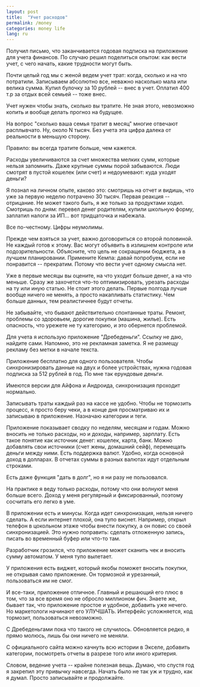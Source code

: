 ```yaml
---
layout: post
title:  "Учет расходов"
permalink: /money
categories: money life
lang: ru
---
```


Получил письмо, что заканчивается годовая подписка на приложение для учета
финансов. По случаю решил поделиться опытом: как вести учет, с чего начать,
какие трудности могут быть.

Почти целый год мы с женой ведем учет трат: когда, сколько и на что
потратили. Записываем абсолютно все, неважно насколько мала или велика
сумма. Купил булочку за 10 рублей -- внес в учет. Оплатил 400 т.р за отдых всей
семьей -- тоже внес.

Учет нужен чтобы знать, сколько вы тратите. Не зная этого, невозможно копить и
вообще делать прогноз на будущее.

На вопрос "сколько ваша семья тратит в месяц" многие отвечают расплывчато. Ну,
около N тысяч. Без учета эта цифра далека от реальности в меньшую сторону.

Правило: вы всегда тратите больше, чем кажется.

Расходы увеличиваются за счет множества мелких сумм, которые нельзя
запомнить. Даже крупные суммы порой забываются. Люди смотрят в пустой кошелек
(или счет) и недоумевают: куда уходят деньги?

Я познал на личном опыте, каково это: смотришь на отчет и видишь, что уже за
первую неделю потрачено 30 тысяч. Первая реакция -- отрицание. Не может такого
быть, я же только за продуктами ходил. Смотришь по дням: перевел денег
родителям, купили школьную форму, заплатил налоги за ИП... вот тридцаточка и
набежала.

Все по-честному. Цифры неумолимы.

Прежде чем взяться за учет, важно договориться со второй половиной. Не каждый
готов к этому. Вас могут объявить в излишнем контроле или
подозрительности. Объясните, что цель не сокращении бюджета, а в лучшем
планировании. Примените Кемпа: давай попробуем, если не понравится --
прекратим. Потому что вести учет одному смысла нет.

Уже в первые месяцы вы оцените, на что уходит больше денег, а на что
меньше. Сразу же захочется что-то оптимизировать, урезать расходы на ту или иную
статью. Не стоит этого делать. Первые полгода лучше вообще ничего не менять, а
просто накапливать статистику. Чем больше данных, тем реалистичнее будут отчеты.

Не забывайте, что бывают действительно спонтанные траты. Ремонт, проблемы со
здоровьем, дорогие покупки (машина, жилье). Есть опасность, что урежете не ту
категорию, и это обернется проблемой.

Для учета я использую приложение "Дребеденьги". Ссылку не даю, найдите
сами. Напомню, это не рекламная заметка. Я не размещу рекламу без метки в начале
текста.

Приложение бесплатно для одного пользователя. Чтобы синхронизировать данные на
двух и более устройствах, нужна годовая подписка за 512 рублей в год. По мне так
ерундовые деньги.

Имеются версии для Айфона и Андроида, синхронизация проходит нормально.

Записывать траты каждый раз на кассе не удобно. Чтобы не тормозить процесс, я
просто беру чеки, а в конце дня просматриваю их и записываю в
приложение. Назначаю категории и теги.

Приложение показывает сводку по неделям, месяцам и годам. Можно вносить не
только расходы, но и доходы, например, зарплату. Есть такое понятие как источник
денег: кошелек, карта, банк. Можно добавлять свои источники (счет жены, домашний
сейф), перемещать деньги между ними. Есть поддержка валют. Удобно, когда
основной доход в долларах. В отчетах суммы в разных валютах идут отдельным
строками.

Есть даже функция "дать в долг", но я ни разу не пользовался.

На практике я веду только расходы, потому что они волнуют меня больше
всего. Доход у меня регулярный и фиксированный, поэтому сосчитать его легко в
уме.

В приложении есть и минусы. Когда идет синхронизация, нельзя ничего сделать. А
если интернет плохой, она тупо виснет. Например, открыл телефон в цокольном
этаже чтобы внести покупку, а он повис со своей синхронизацией. Это нужно
поправить: сделать отложенную запись, писать во временный буфер или что-то там.

Разработчик грозился, что приложение может сканить чек и вносить сумму
автоматом. У меня тупо вылетает.

У приложения есть виджет, который якобы поможет вносить покупки, не открывая
само приложение. Он тормозной и урезанный, пользоваться им не смог.

И все-таки, приложение отличное. Главный и решающий его плюс в том, что за все
время оно не обросло миллионом фич. Знаете же, бывает так, что приложение
простое и удобное, добавить уже нечего. Но маркетологи начинают его
УЛУЧШАТЬ. Интерфейс усложняется, код тормозит, пользоваться невозможно.

С Дребеденьгами пока что такого не случилось. Обновляется редко, я прямо молюсь,
лишь бы они ничего не меняли.

С официального сайта можно качнуть всю истории в Экселе, добавить категории,
посмотреть отчеты в разрезе того или иного критерия.

Словом, ведение учета -- крайне полезная вещь. Думаю, что спустя год я закрепил
эту привычку навсегда. Начать было не так уж и трудно, как я думал. Просто
записывайте и продолжайте.
